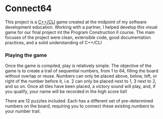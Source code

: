 # Connect64

This project is a [C++/CLI](https://en.wikipedia.org/wiki/C%2B%2B/CLI) game created at the midpoint of my software development education. Working with a partner, I helped develop this visual game for our final project int the Program Construction II course. The main focuses of the project were clean, extensible code, good documentation practices, and a solid understanding of C++/CLI

### Playing the game
Once the game is compiled, play is relatively simple. The objective of the game is to create a trail of sequential numbers, from 1 to 64, filling the board without overlap or reuse. Numbers can only be placed above, below, left, or right of the number before it, i.e. 2 can only be placed next to 1, 3 next to 2, and so on. Once all tiles have been placed, a victory sound will play, and, if you qualify, your name will be recorded in the high score list!

There are 12 puzzles included. Each has a different set of pre-determined numbers on the board, requiring you to connect these existing numbers to your number trail.  
